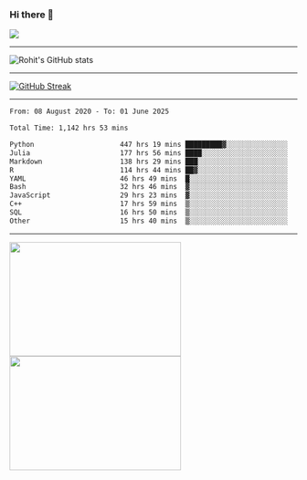 ### Hi there 👋

 ![](https://komarev.com/ghpvc/?username=RohitRathore1&color=blueviolet)

<hr/>

![Rohit's GitHub stats](https://github-readme-stats.vercel.app/api?username=RohitRathore1&show_icons=true&theme=transparent)

<hr/>

[![GitHub Streak](http://github-readme-streak-stats.herokuapp.com?user=RohitRathore1&theme=dark&mode=weekly)](https://git.io/streak-stats)

<hr/>

<!--START_SECTION:waka-->

```txt
From: 08 August 2020 - To: 01 June 2025

Total Time: 1,142 hrs 53 mins

Python                     447 hrs 19 mins █████████▓░░░░░░░░░░░░░░░   39.14 %
Julia                      177 hrs 56 mins ████░░░░░░░░░░░░░░░░░░░░░   15.57 %
Markdown                   138 hrs 29 mins ███░░░░░░░░░░░░░░░░░░░░░░   12.12 %
R                          114 hrs 44 mins ██▓░░░░░░░░░░░░░░░░░░░░░░   10.04 %
YAML                       46 hrs 49 mins  █░░░░░░░░░░░░░░░░░░░░░░░░   04.10 %
Bash                       32 hrs 46 mins  ▓░░░░░░░░░░░░░░░░░░░░░░░░   02.87 %
JavaScript                 29 hrs 23 mins  ▓░░░░░░░░░░░░░░░░░░░░░░░░   02.57 %
C++                        17 hrs 59 mins  ▒░░░░░░░░░░░░░░░░░░░░░░░░   01.57 %
SQL                        16 hrs 50 mins  ▒░░░░░░░░░░░░░░░░░░░░░░░░   01.47 %
Other                      15 hrs 40 mins  ▒░░░░░░░░░░░░░░░░░░░░░░░░   01.37 %
```

<!--END_SECTION:waka-->

<hr/>

<p>
  <img src="https://wakatime.com/share/@TeAmp0is0N/3935ee43-08a3-493e-8b95-60c1f9204b15.svg" width="300" height="200">
  <img src="https://wakatime.com/share/@TeAmp0is0N/8717aacc-7340-44e0-abb1-987dc9823fcd.svg" width="300" height="200">
</p>




